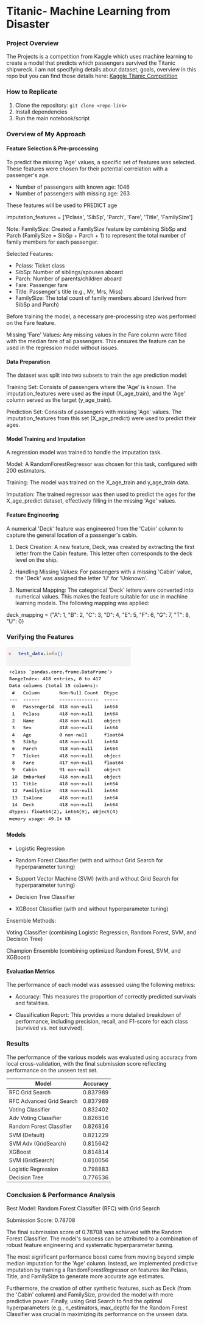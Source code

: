 # Titanic- Machine Learning from Disaster
### Project Overview
The Projects is a competition from Kaggle which uses machine learning to create a model that predicts which passengers survived the Titanic shipwreck.
I am not specifying details about dataset, goals, overview in this repo but you can find those details here: [Kaggle Titanic Competition](https://www.kaggle.com/competitions/titanic)

### How to Replicate
1. Clone the repository: `git clone <repo-link>`
2. Install dependencies
3. Run the main notebook/script

### Overview of My Approach
#### Feature Selection & Pre-processing

To predict the missing 'Age' values, a specific set of features was selected. These features were chosen for their potential correlation with a passenger's age.

- Number of passengers with known age: 1046
- Number of passengers with missing age: 263

These features will be used to PREDICT age

imputation_features = ['Pclass', 'SibSp', 'Parch', 'Fare', 'Title', 'FamilySize']

Note: FamilySize: Created a FamilySize feature by combining SibSp and Parch (FamilySize = SibSp + Parch + 1) to represent the total number of family members for each passenger.

Selected Features:

- Pclass: Ticket class
- SibSp: Number of siblings/spouses aboard
- Parch: Number of parents/children aboard
- Fare: Passenger fare
- Title: Passenger's title (e.g., Mr, Mrs, Miss)
- FamilySize: The total count of family members aboard (derived from SibSp and Parch)

Before training the model, a necessary pre-processing step was performed on the Fare feature.

Missing 'Fare' Values: Any missing values in the Fare column were filled with the median fare of all passengers. This ensures the feature can be used in the regression model without issues.
#### Data Preparation

The dataset was split into two subsets to train the age prediction model:

Training Set: Consists of passengers where the 'Age' is known. The imputation_features were used as the input (X_age_train), and the 'Age' column served as the target (y_age_train).

Prediction Set: Consists of passengers with missing 'Age' values. The imputation_features from this set (X_age_predict) were used to predict their ages.
#### Model Training and Imputation

A regression model was trained to handle the imputation task.

Model: A RandomForestRegressor was chosen for this task, configured with 200 estimators.

Training: The model was trained on the X_age_train and y_age_train data.

Imputation: The trained regressor was then used to predict the ages for the X_age_predict dataset, effectively filling in the missing 'Age' values.

#### Feature Engineering

A numerical 'Deck' feature was engineered from the 'Cabin' column to capture the general location of a passenger's cabin.

1. Deck Creation: A new feature, Deck, was created by extracting the first letter from the Cabin feature. This letter often corresponds to the deck level on the ship.
2. Handling Missing Values: For passengers with a missing 'Cabin' value, the 'Deck' was assigned the letter 'U' for 'Unknown'.

3. Numerical Mapping: The categorical 'Deck' letters were converted into numerical values. This makes the feature suitable for use in machine learning models. The following mapping was applied:

deck_mapping = {"A": 1, "B": 2, "C": 3, "D": 4, "E": 5, "F": 6, "G": 7, "T": 8, "U": 0}

### Verifying the Features  
![test_data.info](Images/image.png)
#### Models
* Logistic Regression
* Random Forest Classifier (with and without Grid Search for hyperparameter tuning)
* Support Vector Machine (SVM) (with and without Grid Search for hyperparameter tuning)
* Decision Tree Classifier

* XGBoost Classifier (with and without hyperparameter tuning)

Ensemble Methods:

Voting Classifier (combining Logistic Regression, Random Forest, SVM, and Decision Tree)

Champion Ensemble (combining optimized Random Forest, SVM, and XGBoost)

#### Evaluation Metrics
The performance of each model was assessed using the following metrics:

- Accuracy: This measures the proportion of correctly predicted survivals and fatalities.

- Classification Report: This provides a more detailed breakdown of performance, including precision, recall, and F1-score for each class (survived vs. not survived).

### Results
The performance of the various models was evaluated using accuracy from local cross-validation, with the final submission score reflecting performance on the unseen test set.

| Model                    | Accuracy |
| ------------------------ | -------- |
| RFC Grid Search          | 0.837989 |
| RFC Advanced Grid Search | 0.837989 |
| Voting Classifier        | 0.832402 |
| Adv Voting Classifier    | 0.826816 |
| Random Forest Classifier | 0.826816 |
| SVM (Default)            | 0.821229 |
| SVM Adv (GridSearch)     | 0.815642 |
| XGBoost                  | 0.814814 |
| SVM (GridSearch)         | 0.810056 |
| Logistic Regression      | 0.798883 |
| Decision Tree            | 0.776536 |


### Conclusion & Performance Analysis
Best Model: Random Forest Classifier (RFC) with Grid Search

Submission Score: 0.78708

The final submission score of 0.78708 was achieved with the Random Forest Classifier. The model's success can be attributed to a combination of robust feature engineering and systematic hyperparameter tuning.

The most significant performance boost came from moving beyond simple median imputation for the 'Age' column. Instead, we implemented predictive imputation by training a RandomForestRegressor on features like Pclass, Title, and FamilySize to generate more accurate age estimates.

Furthermore, the creation of other synthetic features, such as Deck (from the 'Cabin' column) and FamilySize, provided the model with more predictive power. Finally, using Grid Search to find the optimal hyperparameters (e.g., n_estimators, max_depth) for the Random Forest Classifier was crucial in maximizing its performance on the unseen data.
